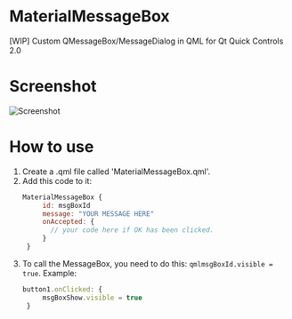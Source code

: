 # MaterialMessageBox
[WIP] Custom QMessageBox/MessageDialog in QML for Qt Quick Controls 2.0

# Screenshot

![Screenshot](http://i.imgur.com/mdi98aF.png)

# How to use

1. Create a .qml file called 'MaterialMessageBox.qml'.
2. Add this code to it:
   ```qml
   MaterialMessageBox {
        id: msgBoxId
        message: "YOUR MESSAGE HERE"
        onAccepted: {
          // your code here if OK has been clicked. 
        }
    }
    ```
3. To call the MessageBox, you need to do this: ```qmlmsgBoxId.visible = true```.
   Example:
   ```qml
   button1.onClicked: {
        msgBoxShow.visible = true
    }
    ```
